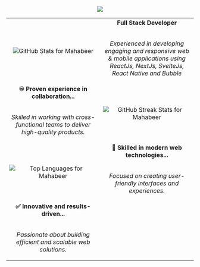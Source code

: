<p align="center">
  <img src="https://readme-typing-svg.herokuapp.com?color=68b486&size=28&duration=6000&vCenter=true&width=600&height=80&lines=Mahabeer%2C+a+skilled+Full Stack+Developer+from+India." />
</p>

<table>
  <tbody>
    <tr>
      <td width="50%" valign="middle" align="center">
        <img src="https://github-readme-stats-bay88.vercel.app/api?username=Mr-Mahabeer&show_icons=true&hide_border=true&include_all_commits=true&count_private=true&theme=merko" alt="GitHub Stats for Mahabeer" />
      </td>
      <td width="50%" valign="middle" align="center">
        <b>Full Stack Developer</b>
        <br />
        <br />
        <p>
          <em>Experienced in developing engaging and responsive web & mobile applications using ReactJs, NextJs, SvelteJs, React Native and Bubble</em>
        </p>
      </td>
    </tr>
    <tr>
      <td width="50%" valign="middle" align="center">
        <b>♾️ Proven experience in collaboration...</b>
        <br />
        <br />
        <p>
        <em>Skilled in working with cross-functional teams to deliver high-quality products.</em>
        </p>
      </td>
      <td width="50%" valign="middle" align="center">
        <img src="https://github-readme-streak-stats.herokuapp.com/?user=Mr-Mahabeer&theme=merko&hide_border=true" alt="GitHub Streak Stats for Mahabeer" />
      </td>
    </tr>
    <tr>
      <td width="50%" valign="middle" align="center">
        <img align="center" src="https://github-readme-stats-bay88.vercel.app/api/top-langs?username=Mr-Mahabeer&include_all_commits=true&count_private=true&show_icons=true&layout=compact&theme=merko&hide_border=true" alt="Top Languages for Mahabeer" />
      </td>
      <td width="50%" valign="middle" align="center">
        <b>🥷 Skilled in modern web technologies...</b>
        <br />
        <br />
        <p>
          <em>Focused on creating user-friendly interfaces and experiences.</em>
        </p>
      </td>
    </tr>
    <tr>
      <td width="50%" valign="middle" align="center">
        <b>✅ Innovative and results-driven...</b>
        <br />
        <br />
        <p>
          <em>Passionate about building efficient and scalable web solutions.</em>
        </p>
      </td>
      <td width="50%" valign="middle" align="center">
        <img align="center" src="https://github-readme-stats-bay88.vercel.app/api?username=Mr-Mahabeer&include_all_commits=true&count_private=true&show_icons=true&layout=compact&theme=me
